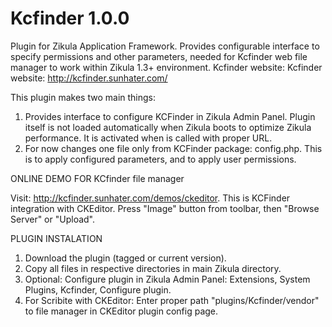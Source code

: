 Kcfinder 1.0.0
===================

Plugin for Zikula Application Framework.
Provides configurable interface to specify permissions and other parameters, needed for Kcfinder web file manager to work within Zikula 1.3+ environment.
Kcfinder website: Kcfinder website: http://kcfinder.sunhater.com/

This plugin makes two main things:
1. Provides interface to configure KCFinder in Zikula Admin Panel. Plugin itself is not loaded automatically when Zikula boots to optimize Zikula performance. It is activated when is called with proper URL.
2. For now changes one file only from KCFinder package: config.php. This is to apply configured parameters, and to apply user permissions.

ONLINE DEMO FOR KCfinder file manager

Visit: http://kcfinder.sunhater.com/demos/ckeditor. This is KCFinder integration with CKEditor. Press "Image" button from toolbar, then "Browse Server" or "Upload".

PLUGIN INSTALATION

1. Download the plugin (tagged or current version). 
2. Copy all files in respective directories in main Zikula directory.
3. Optional: Configure plugin in Zikula Admin Panel: Extensions, System Plugins, Kcfinder, Configure plugin.
4. For Scribite with CKEditor: Enter proper path "plugins/Kcfinder/vendor" to file manager in CKEditor plugin config page.
